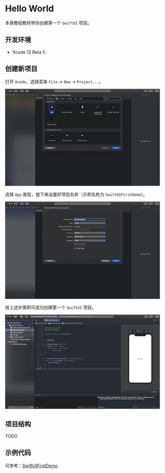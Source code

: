 # Hello World

本章教程教将带你创建第一个 `SwiftUI` 项目。

## 开发环境

* Xcode 12 Beta 5

## 创建新项目

打开 `Xcode`，选择菜单 `File` -> `New` -> `Project...`。

![xcode_new_project_1](img/xcode_new_project_1.jpeg)

选择 `App` 类型，接下来设置好项目名称（示例名称为 `SwiftUIFirstDemo`）。

![xcode_new_project_2](img/xcode_new_project_2.jpeg)

按上述步骤即可成功创建第一个 `SwiftUI` 项目。

![xcode_new_project_3](img/xcode_new_project_3.jpeg)

## 项目结构

TODO

## 示例代码

可参考：[SwiftUIFirstDemo](https://github.com/CaryZheng/SwiftUI-Tutorial/tree/master/code/SwiftUIFirstDemo)